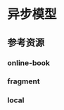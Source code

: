 # 异步模型

<!--ts-->


<!-- Created by https://github.com/ekalinin/github-markdown-toc -->
<!-- Added by: kuanhsiaokuo, at: Sun Jul  3 11:06:53 CST 2022 -->

<!--te-->

## 参考资源

### online-book

### fragment

### local